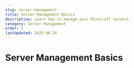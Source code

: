 ```yaml
---
slug: server-management
title: Server Management Basics
description: Learn how to manage your Minecraft servers
category: Server Management
order: 1
lastUpdated: 2025-06-20
---
```


# Server Management Basics
